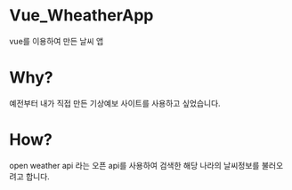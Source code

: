 # Vue_WheatherApp
vue를 이용하여 만든 날씨 앱

# Why?
예전부터 내가 직접 만든 기상예보 사이트를 사용하고 싶었습니다.

# How?
open weather api 라는 오픈 api를 사용하여 검색한 해당 나라의 날씨정보를 불러오려고 합니다.
